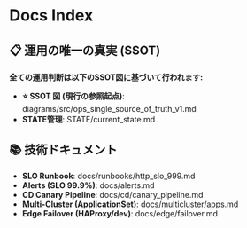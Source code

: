 # Docs Index

## 📋 運用の唯一の真実 (SSOT)
**全ての運用判断は以下のSSOT図に基づいて行われます:**
- **⭐ SSOT 図 (現行の参照起点)**: diagrams/src/ops_single_source_of_truth_v1.md
- **STATE管理**: STATE/current_state.md

## 📚 技術ドキュメント
- **SLO Runbook**: docs/runbooks/http_slo_999.md
- **Alerts (SLO 99.9%)**: docs/alerts.md
- **CD Canary Pipeline**: docs/cd/canary_pipeline.md
- **Multi-Cluster (ApplicationSet)**: docs/multicluster/apps.md
- **Edge Failover (HAProxy/dev)**: docs/edge/failover.md

